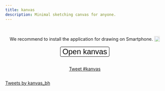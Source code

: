 ```yaml
---
title: kanvas
description: Minimal sketching canvas for anyone.
---
```


<style>
  .intro {
    transform: unset;
  }

  .navbar-fixed-bottom, .navbar-fixed-top {
    position: absolute;
  }

  #action-container {
    display: flex;
    align-items: center;
    flex-direction: column;
    gap: 16px;
  }

  #open-kanvas-button {
    -webkit-appearance: none;
    -moz-appearance: none;
    appearance: none;
    background-color: #ffffff;
    border: 1px solid #000000;
    border-radius: 4px;
    font-size: x-large;
  }
</style>

&nbsp;

<div id="action-container">
  <span>We recommend to install the application for drawing on Smartphone.
    <a
      href="https://helpfeel.com/hata6502/kanvas%20%E3%82%92%E3%82%A4%E3%83%B3%E3%82%B9%E3%83%88%E3%83%BC%E3%83%AB%E3%81%99%E3%82%8B-61818b0489e586002278f64c"
      rel="noopener"
      target="_blank"
      style="text-decoration: none; "
    >
      <img
        src="https://i.gyazo.com/8737dd05a68d04d808dfdb81c6783be1.png"
        style="opacity: 0.5; vertical-align: text-bottom; width: 18px; "
      />
    </a>
  </span>
  <button id="open-kanvas-button">Open kanvas</button>

<a
  href="https://twitter.com/intent/tweet?button_hashtag=kanvas&ref_src=twsrc%5Etfw"
  class="twitter-hashtag-button"
  data-show-count="false">
Tweet #kanvas
</a>

</div>

<a
  class="twitter-timeline"
  data-width="700"
  data-theme="light"
  href="https://twitter.com/kanvas_bh?ref_src=twsrc%5Etfw">
Tweets by kanvas_bh
</a>

<kanvas-dialog id="dialog"></kanvas-dialog>

<script async src="https://platform.twitter.com/widgets.js" charset="utf-8"></script>

<script type="module">
  if ("serviceWorker" in navigator) {
    await navigator.serviceWorker.register("./serviceWorker.js");
  }
</script>

<script type="module">
  import "./kanvas-dialog.js";

  const dialog = document.querySelector("#dialog");
  const openKanvasButton = document.querySelector("#open-kanvas-button");

  dialog.addEventListener("kanvasClose",
    (event) => dialog.removeAttribute("open")
  );

  dialog.addEventListener("kanvasHistoryChange", (event) =>
    localStorage.setItem(
      "kanvas-image",
      event.detail.history[event.detail.historyIndex]
    )
  );

  openKanvasButton.addEventListener("click",
    (event) => {
      const image = localStorage.getItem("kanvas-image");

      if (image) {
        dialog.setAttribute("src", image);
      } else {
        dialog.removeAttribute("src");
      }

      dialog.setAttribute("open", "");
    }
  );
</script>

